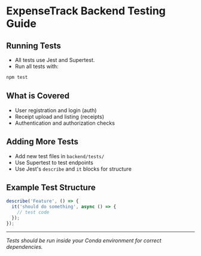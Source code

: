 # ExpenseTrack Backend Testing Guide

## Running Tests
- All tests use Jest and Supertest.
- Run all tests with:
```sh
npm test
```

## What is Covered
- User registration and login (auth)
- Receipt upload and listing (receipts)
- Authentication and authorization checks

## Adding More Tests
- Add new test files in `backend/tests/`
- Use Supertest to test endpoints
- Use Jest's `describe` and `it` blocks for structure

## Example Test Structure
```js
describe('Feature', () => {
  it('should do something', async () => {
    // test code
  });
});
```

---
*Tests should be run inside your Conda environment for correct dependencies.* 